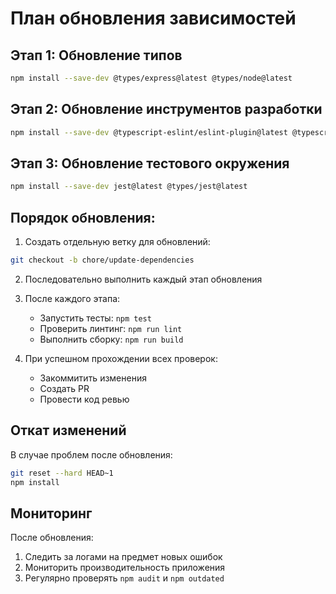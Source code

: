 # План обновления зависимостей

## Этап 1: Обновление типов
```bash
npm install --save-dev @types/express@latest @types/node@latest
```

## Этап 2: Обновление инструментов разработки
```bash
npm install --save-dev @typescript-eslint/eslint-plugin@latest @typescript-eslint/parser@latest
```

## Этап 3: Обновление тестового окружения
```bash
npm install --save-dev jest@latest @types/jest@latest
```

## Порядок обновления:

1. Создать отдельную ветку для обновлений:
```bash
git checkout -b chore/update-dependencies
```

2. Последовательно выполнить каждый этап обновления

3. После каждого этапа:
   - Запустить тесты: `npm test`
   - Проверить линтинг: `npm run lint`
   - Выполнить сборку: `npm run build`

4. При успешном прохождении всех проверок:
   - Закоммитить изменения
   - Создать PR
   - Провести код ревью

## Откат изменений

В случае проблем после обновления:
```bash
git reset --hard HEAD~1
npm install
```

## Мониторинг

После обновления:
1. Следить за логами на предмет новых ошибок
2. Мониторить производительность приложения
3. Регулярно проверять `npm audit` и `npm outdated` 